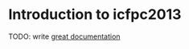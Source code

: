 # Introduction to icfpc2013

TODO: write [great documentation](http://jacobian.org/writing/great-documentation/what-to-write/)
